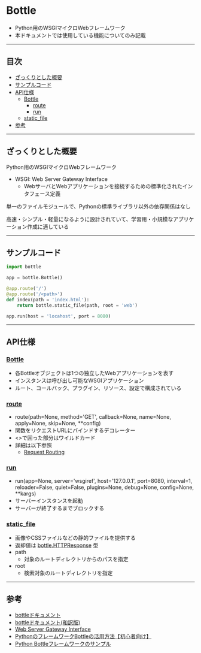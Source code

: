 # Bottle
- Python用のWSGIマイクロWebフレームワーク
- 本ドキュメントでは使用している機能についてのみ記載

***
## 目次
- [ざっくりとした概要](#ざっくりとした概要)
- [サンプルコード](#サンプルコード)
- [API仕様](#api仕様)
  - [Bottle](#bottle-1)
    - [route](#route)
    - [run](#run)
  - [static_file](#staticfile)
- [参考](#参考)

***
## ざっくりとした概要
Python用のWSGIマイクロWebフレームワーク
- WSGI: Web Server Gateway Interface
  - WebサーバとWebアプリケーションを接続するための標準化されたインタフェース定義

単一のファイルモジュールで、Pythonの標準ライブラリ以外の依存関係はなし

高速・シンプル・軽量になるように設計されていて、学習用・小規模なアプリケーション作成に適している

***
## サンプルコード
``` python
import bottle

app = bottle.Bottle()

@app.route('/')
@app.route('/<path>')
def index(path = 'index.html'):
    return bottle.static_file(path, root = 'web')

app.run(host = 'locahost', port = 8080)
```

***
## API仕様
### [Bottle](https://bottlepy.org/docs/dev/api.html#bottle.Bottle)
- 各Bottleオブジェクトは1つの独立したWebアプリケーションを表す
- インスタンスは呼び出し可能なWSGIアプリケーション
- ルート、コールバック、プラグイン、リソース、設定で構成されている

### [route](https://bottlepy.org/docs/dev/api.html#bottle.Bottle.route)
- route(path=None, method='GET', callback=None, name=None, apply=None, skip=None, **config)
- 関数をリクエストURLにバインドするデコレーター
- <>で囲った部分はワイルドカード
- 詳細は以下参照
  - [Request Routing](https://bottlepy.org/docs/dev/routing.html?highlight=routing)

### [run](https://bottlepy.org/docs/dev/api.html#bottle.run)
- run(app=None, server='wsgiref', host='127.0.0.1', port=8080, interval=1, reloader=False, quiet=False, plugins=None, debug=None, config=None, **kargs)
- サーバーインスタンスを起動
- サーバーが終了するまでブロックする

### [static_file](https://bottlepy.org/docs/dev/tutorial.html#routing-static-files)
- 画像やCSSファイルなどの静的ファイルを提供する
- 返却値は [bottle.HTTPResponse](https://bottlepy.org/docs/dev/api.html#bottle.HTTPResponse) 型
- path
  - 対象のルートディレクトリからのパスを指定
- root
  - 検索対象のルートディレクトリを指定

***
## 参考
- [bottleドキュメント](https://bottlepy.org/docs/dev/tutorial.html)
- [bottleドキュメント(和訳版)](https://bottl-translate-ja.readthedocs.io/en/latest/01_1_tutorial.html)
- [Web Server Gateway Interface](https://ja.wikipedia.org/wiki/Web_Server_Gateway_Interface)
- [PythonのフレームワークBottleの活用方法【初心者向け】](https://techacademy.jp/magazine/19069)
- [Python Bottleフレームワークのサンプル](https://itsakura.com/python-bottle)
